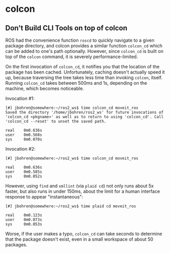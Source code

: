 
colcon
======

## Don't Build CLI Tools on top of colcon

ROS had the convenience function `roscd` to quickly navigate to a given package
directory, and colcon provides a similar function `colcon_cd` which can be added
to one's path optionally. However, since `colcon_cd` is built on top of the
`colcon` command, it is severely performance-limited.

On the first invocation of `colcon_cd`, it notifies you that the location of
the package has been cached. Unfortunately, caching doesn't actually speed it
up, because traversing the tree takes less time than invoking `colcon`, itself.
Running `colcon_cd` takes between 500ms and 1s, depending on the machine, which
becomes noticeable.

Invocation #1:
```
[#] jbohren@somewhere:~/ros2_ws$ time colcon_cd moveit_ros
Saved the directory '/home/jbohren/ros2_ws' for future invocations of 'colcon_cd <pkgname>' as well as to return to using 'colcon_cd'. Call 'colcon_cd --reset' to unset the saved path.

real    0m0.636s
user    0m0.568s
sys     0m0.070s
```

Invocation #2:
```
[#] jbohren@somewhere:~/ros2_ws$ time colcon_cd moveit_ros

real    0m0.636s
user    0m0.585s
sys     0m0.052s

```

However, using `find` and `xmllint` (via `plaid cd`) not only runs about 5x
faster, but also runs in under 150ms, about the limit for a human interface
response to appear "instantaneous":
```
[#] jbohren@somewhere:~/ros2_ws$ time plaid cd moveit_ros

real    0m0.123s
user    0m0.073s
sys     0m0.053s
```

Worse, if the user makes a typo, `colcon_cd` can take seconds to determine that
the package doesn't exist, even in a small workspace of about 50 packages.
